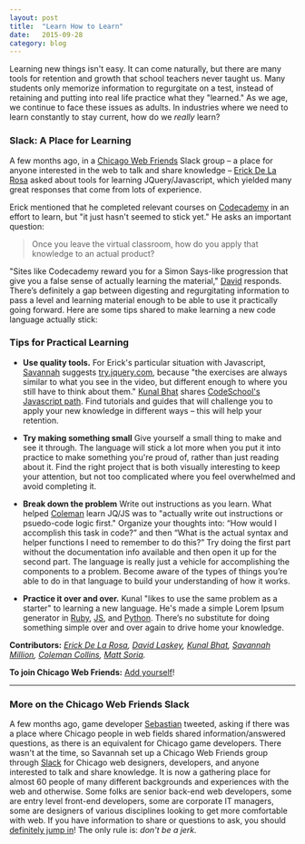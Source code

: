 ```yaml
---
layout: post
title:  "Learn How to Learn"
date:   2015-09-28
category: blog
---
```


Learning new things isn't easy. It can come naturally, but there are many tools for retention and growth that school teachers never taught us. Many students only memorize information to regurgitate on a test, instead of retaining and putting into real life practice what they "learned." As we age, we continue to face these issues as adults. In industries where we need to learn constantly to stay current, how do we *really* learn?

### Slack: A Place for Learning
A few months ago, in a [Chicago Web Friends](http://chicagofriends.website) Slack group – a place for anyone interested in the web to talk and share knowledge – [Erick De La Rosa](http://twitter.com/eeedlr) asked about tools for learning JQuery/Javascript, which yielded many great responses that come from lots of experience.

Erick mentioned that he completed relevant courses on [Codecademy](http://codecademy.com) in an effort to learn, but "it just hasn't seemed to stick yet." He asks an important question: 

> Once you leave the virtual classroom, how do you apply that knowledge to an actual product? 

 "Sites like Codecademy reward you for a Simon Says-like progression that give you a false sense of actually learning the material," [David](http://twitter.com/david_laskey) responds. There’s definitely a gap between digesting and regurgitating information to pass a level and learning material enough to be able to use it practically going forward. Here are some tips shared to make learning a new code language actually stick:


### Tips for Practical Learning

+ **Use quality tools.** For Erick's particular situation with Javascript, [Savannah](http://twitter.com/savannahmillion) suggests [try.jquery.com](http://try.jquery.com), because "the exercises are always similar to what you see in the video, but different enough to where you still have to think about them." [Kunal Bhat](http://twitter.com/kunalbhat) shares [CodeSchool's Javascript path](http://www.codeschool.com/paths/javascript). Find tutorials and guides that will challenge you to apply your new knowledge in different ways – this will help your retention. 

+ **Try making something small** Give yourself a small thing to make and see it through. The language will stick a lot more when you put it into practice to make something you're proud of, rather than just reading about it. Find the right project that is both visually interesting to keep your attention, but not too complicated where you feel overwhelmed and avoid completing it.

+ **Break down the problem** Write out instructions as you learn. What helped [Coleman](http://twitter.com/COLEMANICEWATER) learn JQ/JS was to "actually write out instructions or psuedo-code logic first." Organize your thoughts into: “How would I accomplish this task in code?” and then “What is the actual syntax and helper functions I need to remember to do this?” Try doing the first part without the documentation info available and then open it up for the second part. The language is really just a vehicle for accomplishing the components to a problem. Become aware of the types of things you’re able to do in that language to build your understanding of how it works.

+ **Practice it over and over.** Kunal "likes to use the same problem as a starter" to learning a new language. He's made a simple Lorem Ipsum generator in [Ruby](https://github.com/kunalbhat/morel-ipsum), [JS](https://github.com/kunalbhat/morel-ipsum-js), and [Python](https://github.com/kunalbhat/morel-ipsum-python). There’s no substitute for doing something simple over and over again to drive home your knowledge. 

**Contributors:** *[Erick De La Rosa](http://twitter.com/eeedlr), [David Laskey](http://twitter.com/david_laskey), [Kunal Bhat](http://twitter.com/kunalbhat), [Savannah Million](http://twitter.com/savannahmillion), [Coleman Collins](http://twitter.com/COLEMANICEWATER), [Matt Soria](http://twitter.com/poopsplat).*

**To join Chicago Web Friends:** [Add yourself](http://chicagofriends.website)!


* * * 

### More on the Chicago Web Friends Slack
A few months ago, game developer [Sebastian](http://twitter.com/sgosztyla) tweeted, asking if there was a place where Chicago people in web fields shared information/answered questions, as there is an equivalent for Chicago game developers. There wasn't at the time, so Savannah set up a Chicago Web Friends group through [Slack](http://slack.com) for Chicago web designers, developers, and anyone interested to talk and share knowledge. It is now a gathering place for almost 60 people of many different backgrounds and experiences with the web and otherwise. Some folks are senior back-end web developers, some are entry level front-end developers, some are corporate IT managers, some are designers of various disciplines looking to get more comfortable with web. If you have information to share or questions to ask, you should [definitely jump in](http://chicagofriends.website)! The only rule is: *don't be a jerk.*